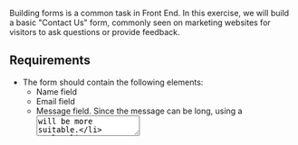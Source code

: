 Building forms is a common task in Front End. In this exercise, we will build a basic "Contact Us" form, commonly seen on marketing websites for visitors to ask questions or provide feedback.

## Requirements
- The form should contain the following elements:
    - Name field
    - Email field
    - Message field. Since the message can be long, using a <textarea> will be more suitable.
- Submit button
    - Contains the text "Send".
    - Clicking on the submit button submits the form.
- The form and submission should be implemented mostly in HTML.
- There is no need to do any client-side validation on the fields. Validation will be done on the server side.

## Submission API
Upon submission, `POST` the form data to `https://www.greatfrontend.com/api/questions/contact-form` with the following fields in the request body: `name`, `email`, `message`.

If all the form fields are correctly filled up, you will see an alert containing a success message. Congratulations!

## Notes
You do not really need JavaScript for this question, the focus is on HTML form validation and submission.

## Goals

### `<form>`의 `action`, `method` 속성을 알 수 있다.
&nbsp;form 제출할 때 사용할 HTTP 메서드를 지정합니다.

- post: form 데이터를 request body로 전송합니다.

**ex.**

form data
```html
<form
    onSubmit={submitForm}
    action="https://www.example.com/api/questions/contact-form"
    method="POST"
>
    <input name="name" type="text" />
    <input name="email" type="email" />
    <textarea name="message" type="text" />
</form>
```

request body
```json
{
    "name": "kim",
    "email": "kim@gmail.com",
    "message": "hi"
}
```

- get(default): form 데이터가 action URL에 `?`와 함께 추가됩니다. form이 side effect가 없을 때 사용하세요.

- dialog: form이 <dialog>안에 있을 때, data를 전송하거나 form을 비우는 것 없이 dialog를 닫아줍니다.

&nbsp;이들은 `<button>`, `<input type="submit">`, `<input type="image">` element의 formmethod 속성에 의해 오버라이딩될 수 있습니다. formmethod를 지정한 경우, 버튼이 속한 form이 가진 method 특성보다 우선합니다.

**ex.**
```html
<form action="/submit_form" method="post" id="myForm">
  <label for="username">Username:</label>
  <input type="text" id="username" name="username" required><br>
  <label for="password">Password:</label>
  <input type="password" id="password" name="password" required><br>
  <button type="submit" formmethod="get">Submit</button> <!-- get 요청  -->
</form>
```

### `<label>`의 `for` 속성을 알 수 있다.
&nbsp;`<label>` 을 `<input>` 요소와 연관시키려면, `<input>`에 `id` 속성을 넣어야합니다. 그런 다음 `<label>` 에 `id`와 같은 값의 `for` 속성을 넣어야합니다.

이를 통해 얻는 이점들입니다.

- 스크린 리더는 사용자가 input을 포커스 시킬 때 관련 label을 읽어낼 것입니다. assistive technology를 사용하는 사용자가 입력해야 하는 데이터가 무엇인지 쉽게 파악할 수 있습니다.
- label을 클릭하여 input을 포커스하거나 활성화시킬 수 있습니다. 이는 누를 수 있는 영역인 hit area를 늘려줍니다. 특히 터치 스크린 사용자에게 편의를 제공합니다.

### `<input>`의 `type`, `name` 속성을 알 수 있다.

- type: 기본적으로 text값을 가집니다. type만으로도 다양한 기능을 충분히 만들 수 있습니다. [참고](https://developer.mozilla.org/en-US/docs/Web/HTML/Element/input#input_types)

- name을 지정하면 form을 전송할 때, 사용자가 입력한 값을 name/value쌍으로 전달해줍니다.